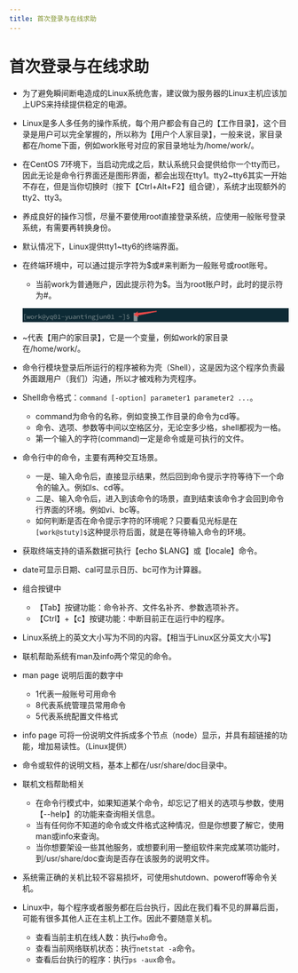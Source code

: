 ```yaml
---
title: 首次登录与在线求助
---
```


# 首次登录与在线求助

* 为了避免瞬间断电造成的Linux系统危害，建议做为服务器的Linux主机应该加上UPS来持续提供稳定的电源。

* Linux是多人多任务的操作系统，每个用户都会有自己的【工作目录】，这个目录是用户可以完全掌握的，所以称为【用户个人家目录】，一般来说，家目录都在/home下面，例如work账号对应的家目录地址为/home/work/。

* 在CentOS 7环境下，当启动完成之后，默认系统只会提供给你一个tty而已，因此无论是命令行界面还是图形界面，都会出现在tty1。tty2~tty6其实一开始不存在，但是当你切换时（按下【Ctrl+Alt+F2】组合键），系统才出现额外的tty2、tty3。

* 养成良好的操作习惯，尽量不要使用root直接登录系统，应使用一般账号登录系统，有需要再转换身份。

* 默认情况下，Linux提供tty1~tty6的终端界面。

* 在终端环境中，可以通过提示字符为$或#来判断为一般账号或root账号。

  * 当前work为普通账户，因此提示符为$。当为root账户时，此时的提示符为#。

  ![](https://raw.githubusercontent.com/yuhongjing/img-folder/master/img/20200701094438.png)

* ~代表【用户的家目录】，它是一个变量，例如work的家目录在/home/work/。

* 命令行模块登录后所运行的程序被称为壳（Shell），这是因为这个程序负责最外面跟用户（我们）沟通，所以才被戏称为壳程序。

* Shell命令格式：`command [-option] parameter1 parameter2 ...`。

  * command为命令的名称，例如变换工作目录的命令为cd等。
  * 命令、选项、参数等中间以空格区分，无论空多少格，shell都视为一格。
  * 第一个输入的字符(command)一定是命令或是可执行的文件。

* 命令行中的命令，主要有两种交互场景。

  * 一是、输入命令后，直接显示结果，然后回到命令提示字符等待下一个命令的输入。例如ls、cd等。
  * 二是、输入命令后，进入到该命令的场景，直到结束该命令才会回到命令行界面的环境。例如vi、bc等。
  * 如何判断是否在命令提示字符的环境呢？只要看见光标是在`[work@stuty]$`这种提示符后面，就是在等待输入命令的环境。

* 获取终端支持的语系数据可执行【echo $LANG】或【locale】命令。

* date可显示日期、cal可显示日历、bc可作为计算器。

* 组合按键中

  * 【Tab】按键功能：命令补齐、文件名补齐、参数选项补齐。
  * 【Ctrl】+【c】按键功能：中断目前正在运行中的程序。

* Linux系统上的英文大小写为不同的内容。【相当于Linux区分英文大小写】

* 联机帮助系统有man及info两个常见的命令。

* man page 说明后面的数字中
  * 1代表一般账号可用命令
  * 8代表系统管理员常用命令
  * 5代表系统配置文件格式

* info page 可将一份说明文件拆成多个节点（node）显示，并具有超链接的功能，增加易读性。（Linux提供）

* 命令或软件的说明文档，基本上都在/usr/share/doc目录中。

* 联机文档帮助相关

  * 在命令行模式中，如果知道某个命令，却忘记了相关的选项与参数，使用【--help】的功能来查询相关信息。
  * 当有任何你不知道的命令或文件格式这种情况，但是你想要了解它，使用man或info来查询。
  * 当你想要架设一些其他服务，或想要利用一整组软件来完成某项功能时，到/usr/share/doc查询是否存在该服务的说明文件。

* 系统需正确的关机比较不容易损坏，可使用shutdown、poweroff等命令关机。

* Linux中，每个程序或者服务都在后台执行，因此在我们看不见的屏幕后面，可能有很多其他人正在主机上工作。因此不要随意关机。

  * 查看当前主机在线人数：执行`who`命令。
  * 查看当前网络联机状态：执行`netstat -a`命令。
  * 查看后台执行的程序：执行`ps -aux`命令。

  